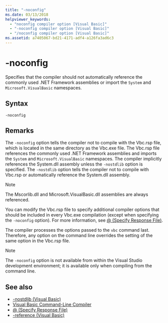 ```yaml
---
title: "-noconfig"
ms.date: 03/13/2018
helpviewer_keywords: 
  - "noconfig compiler option [Visual Basic]"
  - "-noconfig compiler option [Visual Basic]"
  - "/noconfig compiler option [Visual Basic]"
ms.assetid: a7405067-bd21-4171-adf4-a126fa3ad6c3
---
```

# -noconfig
Specifies that the compiler should not automatically reference the commonly used .NET Framework assemblies or import the `System` and `Microsoft.VisualBasic` namespaces.  
  
## Syntax  
  
```console  
-noconfig  
```  
  
## Remarks  
 The `-noconfig` option tells the compiler not to compile with the Vbc.rsp file, which is located in the same directory as the Vbc.exe file. The Vbc.rsp file references the commonly used .NET Framework assemblies and imports the `System` and `Microsoft.VisualBasic` namespaces. The compiler implicitly references the System.dll assembly unless the `-nostdlib` option is specified. The `-nostdlib` option tells the compiler not to compile with Vbc.rsp or automatically reference the System.dll assembly.  
  
> [!NOTE]
> The Mscorlib.dll and Microsoft.VisualBasic.dll assemblies are always referenced.  
  
 You can modify the Vbc.rsp file to specify additional compiler options that should be included in every Vbc.exe compilation (except when specifying the `-noconfig` option). For more information, see [@ (Specify Response File)](../../../visual-basic/reference/command-line-compiler/specify-response-file.md).  
  
 The compiler processes the options passed to the `vbc` command last. Therefore, any option on the command line overrides the setting of the same option in the Vbc.rsp file.  
  
> [!NOTE]
> The `-noconfig` option is not available from within the Visual Studio development environment; it is available only when compiling from the command line.  
  
## See also

- [-nostdlib (Visual Basic)](../../../visual-basic/reference/command-line-compiler/nostdlib.md)
- [Visual Basic Command-Line Compiler](../../../visual-basic/reference/command-line-compiler/index.md)
- [@ (Specify Response File)](../../../visual-basic/reference/command-line-compiler/specify-response-file.md)
- [-reference (Visual Basic)](../../../visual-basic/reference/command-line-compiler/reference.md)
